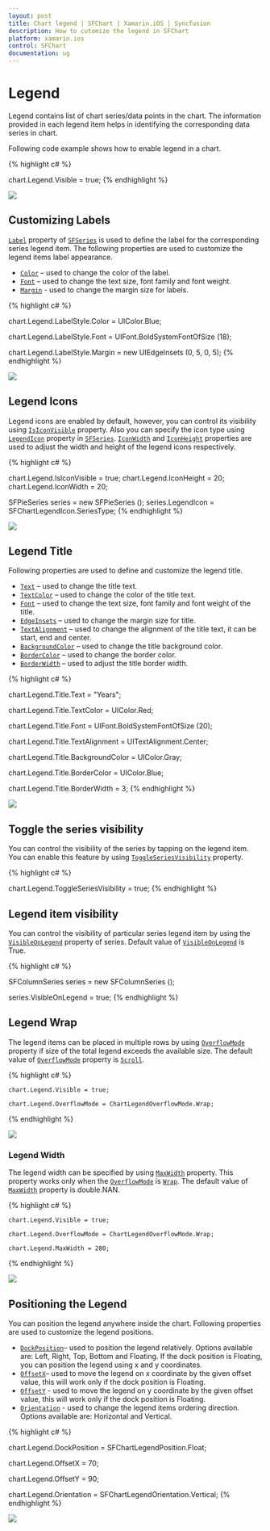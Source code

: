 ```yaml
---
layout: post
title: Chart legend | SFChart | Xamarin.iOS | Syncfusion
description: How to cutomize the legend in SFChart
platform: xamarin.ios
control: SFChart
documentation: ug
---
```


# Legend

Legend contains list of chart series/data points in the chart. The information provided in each legend item helps in identifying the corresponding data series in chart.

Following code example shows how to enable legend in a chart.


{% highlight c# %}

chart.Legend.Visible = true;
{% endhighlight %}


![](Legend_images/Legend.png)

## Customizing Labels

[`Label`](https://help.syncfusion.com/cr/cref_files/xamarin-ios/sfchart/Syncfusion.SFChart.iOS~Syncfusion.SfChart.iOS.SFSeries~Label.html) property of [`SFSeries`](https://help.syncfusion.com/cr/cref_files/xamarin-ios/sfchart/Syncfusion.SFChart.iOS~Syncfusion.SfChart.iOS.SFSeries.html) is used to define the label for the corresponding series legend item. The following properties are used to customize the legend items label appearance.

* [`Color`](https://help.syncfusion.com/cr/cref_files/xamarin-ios/sfchart/Syncfusion.SFChart.iOS~Syncfusion.SfChart.iOS.SFLegendLabelStyle~Color.html) – used to change the color of the label.
* [`Font`](https://help.syncfusion.com/cr/cref_files/xamarin-ios/sfchart/Syncfusion.SFChart.iOS~Syncfusion.SfChart.iOS.SFLegendLabelStyle~Font.html) – used to change the text size, font family and font weight.
* [`Margin`](https://help.syncfusion.com/cr/cref_files/xamarin-ios/sfchart/Syncfusion.SFChart.iOS~Syncfusion.SfChart.iOS.SFLegendLabelStyle~Margin.html) - used to change the margin size for labels.


{% highlight c# %}

chart.Legend.LabelStyle.Color  = UIColor.Blue;

chart.Legend.LabelStyle.Font   = UIFont.BoldSystemFontOfSize (18);

chart.Legend.LabelStyle.Margin = new UIEdgeInsets (0, 5, 0, 5);
{% endhighlight %}

![](Legend_images/Customizing_Labels.png)

## Legend Icons

Legend icons are enabled by default, however, you can control its visibility using [`IsIconVisible`](https://help.syncfusion.com/cr/cref_files/xamarin-ios/sfchart/Syncfusion.SFChart.iOS~Syncfusion.SfChart.iOS.SFChartLegend~IsIconVisible.html) property. Also you can specify the icon type using [`LegendIcon`](https://help.syncfusion.com/cr/cref_files/xamarin-ios/sfchart/Syncfusion.SFChart.iOS~Syncfusion.SfChart.iOS.SFSeries~LegendIcon.html) property in [`SFSeries`](https://help.syncfusion.com/cr/cref_files/xamarin-ios/sfchart/Syncfusion.SFChart.iOS~Syncfusion.SfChart.iOS.SFSeries.html). [`IconWidth`](https://help.syncfusion.com/cr/cref_files/xamarin-ios/sfchart/Syncfusion.SFChart.iOS~Syncfusion.SfChart.iOS.SFChartLegend~IconWidth.html) and [`IconHeight`](https://help.syncfusion.com/cr/cref_files/xamarin-ios/sfchart/Syncfusion.SFChart.iOS~Syncfusion.SfChart.iOS.SFChartLegend~IconHeight.html) properties are used to adjust the width and height of the legend icons respectively.


{% highlight c# %}

chart.Legend.IsIconVisible  = true;
chart.Legend.IconHeight     = 20;
chart.Legend.IconWidth      = 20;

SFPieSeries series          = new SFPieSeries ();
series.LegendIcon           = SFChartLegendIcon.SeriesType;
{% endhighlight %}

![](Legend_images/Legend_Icons.png)

## Legend Title

Following properties are used to define and customize the legend title.

* [`Text`](https://help.syncfusion.com/cr/cref_files/xamarin-ios/sfchart/Syncfusion.SFChart.iOS~Syncfusion.SfChart.iOS.SFChartTitle~Text.html) – used to change the title text.
* [`TextColor`](https://help.syncfusion.com/cr/cref_files/xamarin-ios/sfchart/Syncfusion.SFChart.iOS~Syncfusion.SfChart.iOS.SFChartTitle~TextColor.html) – used to change the color of the title text.
* [`Font`](https://help.syncfusion.com/cr/cref_files/xamarin-ios/sfchart/Syncfusion.SFChart.iOS~Syncfusion.SfChart.iOS.SFChartTitle~Font.html) – used to change the text size, font family and font weight of the title.
* [`EdgeInsets`](https://help.syncfusion.com/cr/cref_files/xamarin-ios/sfchart/Syncfusion.SFChart.iOS~Syncfusion.SfChart.iOS.SFChartTitle~EdgeInsets.html) – used to change the margin size for title.
* [`TextAlignment`](https://help.syncfusion.com/cr/cref_files/xamarin-ios/sfchart/Syncfusion.SFChart.iOS~Syncfusion.SfChart.iOS.SFChartTitle~TextAlignment.html) – used to change the alignment of the title text, it can be start, end and center.
* [`BackgroundColor`](https://help.syncfusion.com/cr/cref_files/xamarin-ios/sfchart/Syncfusion.SFChart.iOS~Syncfusion.SfChart.iOS.SFChartTitle~BackgroundColor.html) – used to change the title background color.
* [`BorderColor`](https://help.syncfusion.com/cr/cref_files/xamarin-ios/sfchart/Syncfusion.SFChart.iOS~Syncfusion.SfChart.iOS.SFChartTitle~BorderColor.html) – used to change the border color.
* [`BorderWidth`](https://help.syncfusion.com/cr/cref_files/xamarin-ios/sfchart/Syncfusion.SFChart.iOS~Syncfusion.SfChart.iOS.SFChartTitle~BorderWidth.html) – used to adjust the title border width.


{% highlight c# %}

chart.Legend.Title.Text             = "Years";	

chart.Legend.Title.TextColor        = UIColor.Red;

chart.Legend.Title.Font             = UIFont.BoldSystemFontOfSize (20);

chart.Legend.Title.TextAlignment    = UITextAlignment.Center;

chart.Legend.Title.BackgroundColor  = UIColor.Gray;

chart.Legend.Title.BorderColor      = UIColor.Blue;

chart.Legend.Title.BorderWidth      = 3;
{% endhighlight %}


![](Legend_images/Legend_Title.png)

## Toggle the series visibility

You can control the visibility of the series by tapping on the legend item. You can enable this feature by using [`ToggleSeriesVisibility`](https://help.syncfusion.com/cr/cref_files/xamarin-ios/sfchart/Syncfusion.SFChart.iOS~Syncfusion.SfChart.iOS.SFChartLegend~ToggleSeriesVisibility.html) property.


{% highlight c# %}

chart.Legend.ToggleSeriesVisibility = true;
{% endhighlight %}

## Legend item visibility

You can control the visibility of particular series legend item by using the [`VisibleOnLegend`](https://help.syncfusion.com/cr/cref_files/xamarin-ios/sfchart/Syncfusion.SFChart.iOS~Syncfusion.SfChart.iOS.SFSeries~VisibleOnLegend.html) property of series. Default value of [`VisibleOnLegend`](https://help.syncfusion.com/cr/cref_files/xamarin-ios/sfchart/Syncfusion.SFChart.iOS~Syncfusion.SfChart.iOS.SFSeries~VisibleOnLegend.html) is True.

{% highlight c# %}

SFColumnSeries series 	= new SFColumnSeries ();

series.VisibleOnLegend 	= true;
{% endhighlight %}

## Legend Wrap

The legend items can be placed in multiple rows by using [`OverflowMode`](http://help.syncfusion.com/cr/cref_files/xamarin-iOS/sfchart/Syncfusion.SFChart.iOS~Syncfusion.SfChart.iOS.SFChartLegend~OverflowMode.html) property if size of the total legend exceeds the available size. The default value of [`OverflowMode`](http://help.syncfusion.com/cr/cref_files/xamarin-iOS/sfchart/Syncfusion.SFChart.iOS~Syncfusion.SfChart.iOS.SFChartLegend~OverflowMode.html) property is [`Scroll`](https://help.syncfusion.com/cr/cref_files/xamarin-ios/sfchart/Syncfusion.SFChart.iOS~Syncfusion.SfChart.iOS.ChartLegendOverflowMode.html).

{% highlight c# %}

    chart.Legend.Visible = true;

    chart.Legend.OverflowMode = ChartLegendOverflowMode.Wrap;

{% endhighlight %}

![](Legend_images/LegendWrap_img1.png)

### Legend Width

The legend width can be specified by using [`MaxWidth`](http://help.syncfusion.com/cr/cref_files/xamarin-iOS/sfchart/Syncfusion.SFChart.iOS~Syncfusion.SfChart.iOS.SFChartLegend~MaxWidth.html) property. This property works only when the [`OverflowMode`](http://help.syncfusion.com/cr/cref_files/xamarin-iOS/sfchart/Syncfusion.SFChart.iOS~Syncfusion.SfChart.iOS.SFChartLegend~OverflowMode.html) is [`Wrap`](https://help.syncfusion.com/cr/cref_files/xamarin-ios/sfchart/Syncfusion.SFChart.iOS~Syncfusion.SfChart.iOS.ChartLegendOverflowMode.html). The default value of [`MaxWidth`](http://help.syncfusion.com/cr/cref_files/xamarin-iOS/sfchart/Syncfusion.SFChart.iOS~Syncfusion.SfChart.iOS.SFChartLegend~MaxWidth.html) property is double.NAN.

{% highlight c# %}

    chart.Legend.Visible = true;

    chart.Legend.OverflowMode = ChartLegendOverflowMode.Wrap;

    chart.Legend.MaxWidth = 280;

{% endhighlight %}

![](Legend_images/LegendWrap_img2.png)

## Positioning the Legend

You can position the legend anywhere inside the chart. Following properties are used to customize the legend positions.

* [`DockPosition`](https://help.syncfusion.com/cr/cref_files/xamarin-ios/sfchart/Syncfusion.SFChart.iOS~Syncfusion.SfChart.iOS.SFChartLegend~DockPosition.html)– used to position the legend relatively. Options available are: Left, Right, Top, Bottom and Floating. If the dock position is Floating, you can position the legend using x and y coordinates.
* [`OffsetX`](https://help.syncfusion.com/cr/cref_files/xamarin-ios/sfchart/Syncfusion.SFChart.iOS~Syncfusion.SfChart.iOS.SFChartLegend~OffsetX.html)– used to move the legend on x coordinate by the given offset value, this will work only if the dock position is Floating.
* [`OffsetY`](https://help.syncfusion.com/cr/cref_files/xamarin-ios/sfchart/Syncfusion.SFChart.iOS~Syncfusion.SfChart.iOS.SFChartLegend~OffsetY.html) - used to move the legend on y coordinate by the given offset value, this will work only if the dock position is Floating.
* [`Orientation`](https://help.syncfusion.com/cr/cref_files/xamarin-ios/sfchart/Syncfusion.SFChart.iOS~Syncfusion.SfChart.iOS.SFChartLegend~Orientation.html) - used to change the legend items ordering direction. Options available are: Horizontal and Vertical.



{% highlight c# %}

chart.Legend.DockPosition   = SFChartLegendPosition.Float;

chart.Legend.OffsetX        = 70;

chart.Legend.OffsetY        = 90;

chart.Legend.Orientation    = SFChartLegendOrientation.Vertical;
{% endhighlight %}

![](Legend_images/Legend_Position.png)